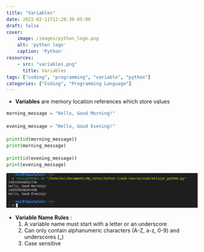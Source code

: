 ```yaml
---
title: "Variables"
date: 2022-02-11T12:29:39-05:00
draft: false
cover:
    image: /images/python_logo.png
    alt: 'python logo'
    caption: 'Python'
resources:
    - src: "variables.png"
      title: Variables
tags: ["coding", "programming", "variable", "python"]
categories: ["Coding", "Programming Language"]
---
```


- __Variables__ are memory location references which store values

```python
morning_message = "Hello, Good Morning!"

evening_message = "Hello, Good Evening!"

print(id(morning_message))
print(morning_message)

print(id(evening_message))
print(evening_message)
```

![Variables](variables.png)


- __Variable Name Rules__ :
	1. A variable name must start with a letter or an underscore
	2. Can only contain alphanumeric characters (A-Z, a-z, 0-9) and underscores (\_)
	3. Case sensitive